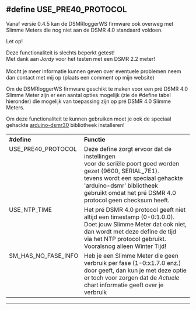 ## #define USE_PRE40_PROTOCOL

Vanaf versie 0.4.5 kan de DSMRloggerWS firmware ook overweg met Slimme Meters
die nog niet aan de DSMR 4.0 standaard voldoen.

<div class="admonition note">
<p class="admonition-title">Let op!</p>
Deze functionaliteit is slechts beperkt getest!
<br>Met dank aan <i>Jordy</i> voor het testen met een DSMR 2.2 meter!
<br>
<br>Mocht je meer informatie kunnen geven over eventuele
problemen neem dan contact met mij op (plaats een comment op mijn website)
</div>

Om de DSMRloggerWS firmware geschikt te maken voor een pré DSMR 4.0 Slimme 
Meter zijn er een aantal opties mogelijk (zie de #define tabel hieronder) die mogelijk
van toepassing zijn op pré DSMR 4.0 Slimme Meters.

Om deze functionaliteit te kunnen gebruiken moet je ook de speciaal gehackte 
<a href="https://github.com/mrWheel/arduino-dsmr30" target="_blank">
arduino-dsmr30</a> bibliotheek installeren!

<table>
<tr>
<th align="left">#define</th><th align="left">Functie</th>
</tr><tr>
<td style="vertical-align:top">USE_PRE40_PROTOCOL</td><td>Deze define zorgt ervoor dat de instellingen 
<br>voor de seriële poort goed worden gezet (9600, SERIAL_7E1).
<br>tevens wordt een speciaal gehackte 'arduino-dsmr' bibliotheek
<br>gebruikt omdat het pré DSMR 4.0 protocol geen checksum heeft.</td>
</tr><tr>
<td style="vertical-align:top">USE_NTP_TIME</td><td>Het pré DSMR 4.0 protocol geeft niet altijd een timestamp (0-0:1.0.0).
<br>Doet jouw Slimme Meter dat ook niet, dan wordt met deze define de tijd
<br>via het NTP protocol gebruikt. Vooralsnog alleen Winter Tijd!</td>
</tr><tr>
<td style="vertical-align:top">SM_HAS_NO_FASE_INFO</td><td>Heb je een Slimme Meter die geen verbruik per fase (1-0:x1.7.0 enz.)
<br>door geeft, dan kun je met deze optie er toch voor zorgen dat de <i>Actuele</i> 
<br>chart informatie geeft over je verbruik</td>
</tr>
</table>

<hr>

